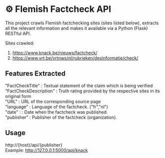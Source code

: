 # ⚙ Flemish Factcheck API

This project crawls Flemish factchecking sites (sites listed below), extracts all the relevant information and makes it available via a Python (Flask) RESTful API.

Sites crawled:
1. https://www.knack.be/nieuws/factcheck/
2. https://www.vrt.be/vrtnws/nl/rubrieken/desinformatie/check/

## Features Extracted
"FactCheckTitle" : Textual statement of the claim which is being verified <br>
"FactCheckDescription" : Truth rating provided by the respective sites in its original form <br>
"URL" : URL of the corresponding source page <br>
"language" : Language of the factcheck. ("fr","nl") <br>
"date" : : Date when the factcheck was published. <br>
"publisher" : Publisher of the factcheck (organization). <br>

## Usage
http://{host}/api/{publisher} <br>
Example: http://127.0.0.1:5000/api/knack <br>
